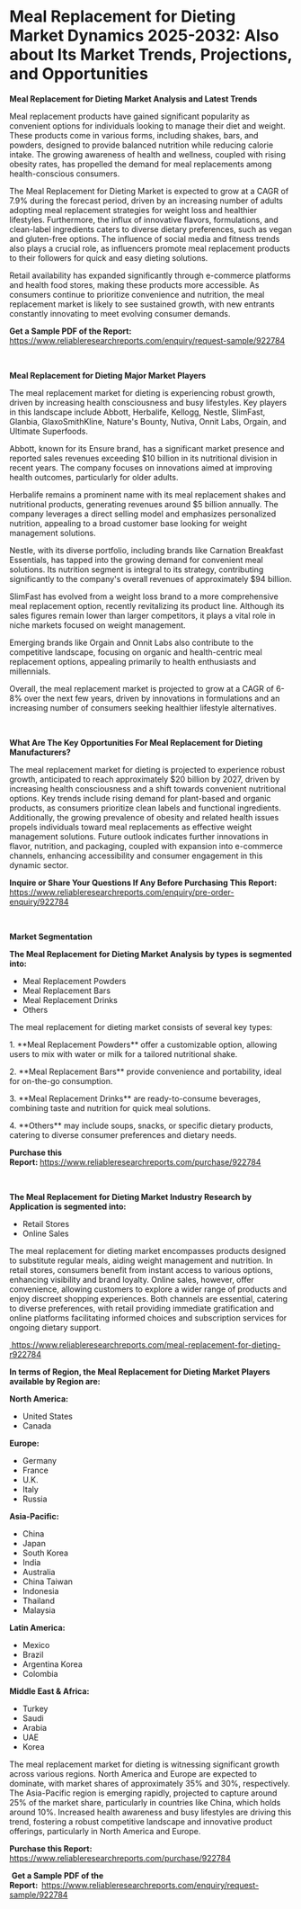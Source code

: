 <p><h1>Meal Replacement for Dieting Market Dynamics 2025-2032: Also about Its Market Trends, Projections, and Opportunities</h1></p><p><strong>Meal Replacement for Dieting Market Analysis and Latest Trends</strong></p>
<p><p>Meal replacement products have gained significant popularity as convenient options for individuals looking to manage their diet and weight. These products come in various forms, including shakes, bars, and powders, designed to provide balanced nutrition while reducing calorie intake. The growing awareness of health and wellness, coupled with rising obesity rates, has propelled the demand for meal replacements among health-conscious consumers.</p><p>The Meal Replacement for Dieting Market is expected to grow at a CAGR of 7.9% during the forecast period, driven by an increasing number of adults adopting meal replacement strategies for weight loss and healthier lifestyles. Furthermore, the influx of innovative flavors, formulations, and clean-label ingredients caters to diverse dietary preferences, such as vegan and gluten-free options. The influence of social media and fitness trends also plays a crucial role, as influencers promote meal replacement products to their followers for quick and easy dieting solutions.</p><p>Retail availability has expanded significantly through e-commerce platforms and health food stores, making these products more accessible. As consumers continue to prioritize convenience and nutrition, the meal replacement market is likely to see sustained growth, with new entrants constantly innovating to meet evolving consumer demands.</p></p>
<p><strong>Get a Sample PDF of the Report:&nbsp;</strong> <a href="https://www.reliableresearchreports.com/enquiry/request-sample/922784?utm_campaign=3324&utm_medium=2&utm_source=Github&utm_content=ia&utm_term=19042025&utm_id=meal-replacement-for-dieting">https://www.reliableresearchreports.com/enquiry/request-sample/922784</a></p>
<p>&nbsp;</p>
<p><strong>Meal Replacement for Dieting Major Market Players</strong></p>
<p><p>The meal replacement market for dieting is experiencing robust growth, driven by increasing health consciousness and busy lifestyles. Key players in this landscape include Abbott, Herbalife, Kellogg, Nestle, SlimFast, Glanbia, GlaxoSmithKline, Nature's Bounty, Nutiva, Onnit Labs, Orgain, and Ultimate Superfoods.</p><p>Abbott, known for its Ensure brand, has a significant market presence and reported sales revenues exceeding $10 billion in its nutritional division in recent years. The company focuses on innovations aimed at improving health outcomes, particularly for older adults.</p><p>Herbalife remains a prominent name with its meal replacement shakes and nutritional products, generating revenues around $5 billion annually. The company leverages a direct selling model and emphasizes personalized nutrition, appealing to a broad customer base looking for weight management solutions.</p><p>Nestle, with its diverse portfolio, including brands like Carnation Breakfast Essentials, has tapped into the growing demand for convenient meal solutions. Its nutrition segment is integral to its strategy, contributing significantly to the company's overall revenues of approximately $94 billion.</p><p>SlimFast has evolved from a weight loss brand to a more comprehensive meal replacement option, recently revitalizing its product line. Although its sales figures remain lower than larger competitors, it plays a vital role in niche markets focused on weight management.</p><p>Emerging brands like Orgain and Onnit Labs also contribute to the competitive landscape, focusing on organic and health-centric meal replacement options, appealing primarily to health enthusiasts and millennials.</p><p>Overall, the meal replacement market is projected to grow at a CAGR of 6-8% over the next few years, driven by innovations in formulations and an increasing number of consumers seeking healthier lifestyle alternatives.</p></p>
<p>&nbsp;</p>
<p><strong>What Are The Key Opportunities For Meal Replacement for Dieting Manufacturers?</strong></p>
<p><p>The meal replacement market for dieting is projected to experience robust growth, anticipated to reach approximately $20 billion by 2027, driven by increasing health consciousness and a shift towards convenient nutritional options. Key trends include rising demand for plant-based and organic products, as consumers prioritize clean labels and functional ingredients. Additionally, the growing prevalence of obesity and related health issues propels individuals toward meal replacements as effective weight management solutions. Future outlook indicates further innovations in flavor, nutrition, and packaging, coupled with expansion into e-commerce channels, enhancing accessibility and consumer engagement in this dynamic sector.</p></p>
<p><strong>Inquire or Share Your Questions If Any Before Purchasing This Report:</strong> <a href="https://www.reliableresearchreports.com/enquiry/pre-order-enquiry/922784?utm_campaign=3324&utm_medium=2&utm_source=Github&utm_content=ia&utm_term=19042025&utm_id=meal-replacement-for-dieting">https://www.reliableresearchreports.com/enquiry/pre-order-enquiry/922784</a></p>
<p>&nbsp;</p>
<p><strong>Market Segmentation</strong></p>
<p><strong>The Meal Replacement for Dieting Market Analysis by types is segmented into:</strong></p>
<p><ul><li>Meal Replacement Powders</li><li>Meal Replacement Bars</li><li>Meal Replacement Drinks</li><li>Others</li></ul></p>
<p><p>The meal replacement for dieting market consists of several key types: </p><p>1. **Meal Replacement Powders** offer a customizable option, allowing users to mix with water or milk for a tailored nutritional shake. </p><p>2. **Meal Replacement Bars** provide convenience and portability, ideal for on-the-go consumption. </p><p>3. **Meal Replacement Drinks** are ready-to-consume beverages, combining taste and nutrition for quick meal solutions. </p><p>4. **Others** may include soups, snacks, or specific dietary products, catering to diverse consumer preferences and dietary needs.</p></p>
<p><strong>Purchase this Report:&nbsp;</strong><a href="https://www.reliableresearchreports.com/purchase/922784?utm_campaign=3324&utm_medium=2&utm_source=Github&utm_content=ia&utm_term=19042025&utm_id=meal-replacement-for-dieting">https://www.reliableresearchreports.com/purchase/922784</a></p>
<p>&nbsp;</p>
<p><strong>The Meal Replacement for Dieting Market Industry Research by Application is segmented into:</strong></p>
<p><ul><li>Retail Stores</li><li>Online Sales</li></ul></p>
<p><p>The meal replacement for dieting market encompasses products designed to substitute regular meals, aiding weight management and nutrition. In retail stores, consumers benefit from instant access to various options, enhancing visibility and brand loyalty. Online sales, however, offer convenience, allowing customers to explore a wider range of products and enjoy discreet shopping experiences. Both channels are essential, catering to diverse preferences, with retail providing immediate gratification and online platforms facilitating informed choices and subscription services for ongoing dietary support.</p></p>
<p><a href="https://www.reliableresearchreports.com/meal-replacement-for-dieting-r922784?utm_campaign=3324&utm_medium=2&utm_source=Github&utm_content=ia&utm_term=19042025&utm_id=meal-replacement-for-dieting">&nbsp;https://www.reliableresearchreports.com/meal-replacement-for-dieting-r922784</a></p>
<p><strong>In terms of Region, the Meal Replacement for Dieting Market Players available by Region are:</strong></p>
<p>
    <p> <strong> North America: </strong>
        <ul>
            <li>United States</li>
            <li>Canada</li>
        </ul>
        </p> 
    <p> <strong> Europe: </strong>
        <ul>
            <li>Germany</li>
            <li>France</li>
            <li>U.K.</li>
            <li>Italy</li>
            <li>Russia</li>
        </ul>
        </p> 
    <p> <strong> Asia-Pacific: </strong>
        <ul>
            <li>China</li>
            <li>Japan</li>
            <li>South Korea</li>
            <li>India</li>
            <li>Australia</li>
            <li>China Taiwan</li>
            <li>Indonesia</li>
            <li>Thailand</li>
            <li>Malaysia</li>
        </ul>
        </p> 
    <p> <strong> Latin America: </strong>
        <ul>
            <li>Mexico</li>
            <li>Brazil</li>
            <li>Argentina Korea</li>
            <li>Colombia</li>
        </ul>
        </p> 
    <p> <strong> Middle East & Africa: </strong>
        <ul>
            <li>Turkey</li>
            <li>Saudi</li>
            <li>Arabia</li>
            <li>UAE</li>
            <li>Korea</li>
        </ul>
    </p>
    </p>
<p><p>The meal replacement market for dieting is witnessing significant growth across various regions. North America and Europe are expected to dominate, with market shares of approximately 35% and 30%, respectively. The Asia-Pacific region is emerging rapidly, projected to capture around 25% of the market share, particularly in countries like China, which holds around 10%. Increased health awareness and busy lifestyles are driving this trend, fostering a robust competitive landscape and innovative product offerings, particularly in North America and Europe.</p></p>
<p><strong>Purchase this Report: </strong><a href="https://www.reliableresearchreports.com/purchase/922784?utm_campaign=3324&utm_medium=2&utm_source=Github&utm_content=ia&utm_term=19042025&utm_id=meal-replacement-for-dieting">https://www.reliableresearchreports.com/purchase/922784</a></p>
<p>&nbsp;<strong>Get a Sample PDF of the Report:&nbsp;&nbsp;</strong><a href="https://www.reliableresearchreports.com/enquiry/request-sample/922784?utm_campaign=3324&utm_medium=2&utm_source=Github&utm_content=ia&utm_term=19042025&utm_id=meal-replacement-for-dieting">https://www.reliableresearchreports.com/enquiry/request-sample/922784</a></p>
<p><strong></strong></p>
<p><p></p><p></p><p></p></p>